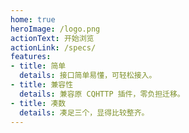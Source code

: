 ```yaml
---
home: true
heroImage: /logo.png
actionText: 开始浏览
actionLink: /specs/
features:
- title: 简单
  details: 接口简单易懂，可轻松接入。
- title: 兼容性
  details: 兼容原 CQHTTP 插件，零负担迁移。
- title: 凑数
  details: 凑足三个，显得比较整齐。
---
```

